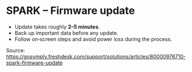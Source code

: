 # SPARK – Firmware update

- Update takes roughly **2–5 minutes**.
- Back up important data before any update.
- Follow on‑screen steps and avoid power loss during the process.

Source: https://gosymply.freshdesk.com/support/solutions/articles/80000976710-spark-firmware-update
